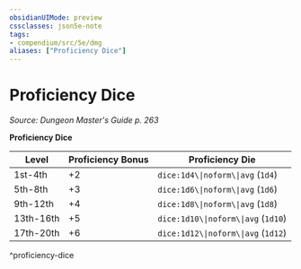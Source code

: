 ```yaml
---
obsidianUIMode: preview
cssclasses: json5e-note
tags:
- compendium/src/5e/dmg
aliases: ["Proficiency Dice"]
---
```

# Proficiency Dice
*Source: Dungeon Master's Guide p. 263* 

**Proficiency Dice**

| Level | Proficiency Bonus | Proficiency Die |
|-------|-------------------|-----------------|
| 1st-4th | +2 | `dice:1d4\\|noform\\|avg` (`1d4`) |
| 5th-8th | +3 | `dice:1d6\\|noform\\|avg` (`1d6`) |
| 9th-12th | +4 | `dice:1d8\\|noform\\|avg` (`1d8`) |
| 13th-16th | +5 | `dice:1d10\\|noform\\|avg` (`1d10`) |
| 17th-20th | +6 | `dice:1d12\\|noform\\|avg` (`1d12`) |
^proficiency-dice